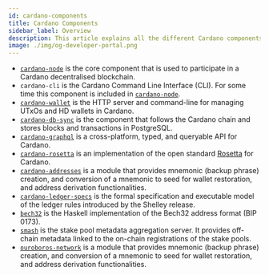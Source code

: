 ```yaml
---
id: cardano-components
title: Cardano Components
sidebar_label: Overview
description: This article explains all the different Cardano components and their functions.
image: ./img/og-developer-portal.png
--- 
```


- [`cardano-node`](https://github.com/input-output-hk/cardano-node#cardano-node-overview) is the core component that is used to participate in a Cardano decentralised blockchain. 
- `cardano-cli` is the Cardano Command Line Interface (CLI). For some time this component is included in [`cardano-node`](https://github.com/input-output-hk/cardano-node#cardano-node-overview).
- [`cardano-wallet`](https://github.com/input-output-hk/cardano-wallet#overview) is the HTTP server and command-line for managing UTxOs and HD wallets in Cardano.
- [`cardano-db-sync`](https://github.com/input-output-hk/cardano-db-sync#cardano-db-sync) is the component that follows the Cardano chain and stores blocks and transactions in PostgreSQL.
- [`cardano-graphql`](https://github.com/input-output-hk/cardano-graphql#overview) is a cross-platform, typed, and queryable API for Cardano.
- [`cardano-rosetta`](https://github.com/input-output-hk/cardano-rosetta#cardano-rosetta) is an implementation of the open standard [Rosetta](https://www.rosetta-api.org/) for Cardano.
- [`cardano-addresses`](https://github.com/input-output-hk/cardano-addresses#overview) is a module that provides mnemonic (backup phrase) creation, and conversion of a mnemonic to seed for wallet restoration, and address derivation functionalities.
- [`cardano-ledger-specs`](https://github.com/input-output-hk/cardano-ledger-specs#cardano-ledger) is the formal specification and executable model of the ledger rules introduced by the Shelley release.
- [`bech32`](https://github.com/input-output-hk/bech32#bech32-command-line) is the Haskell implementation of the Bech32 address format (BIP 0173).
- [`smash`](https://github.com/input-output-hk/smash#smash-overview) is the stake pool metadata aggregation server. It provides off-chain metadata linked to the on-chain registrations of the stake pools.
- [`ouroboros-network`](https://github.com/input-output-hk/ouroboros-network/#ouroboros-network) is a module that provides mnemonic (backup phrase) creation, and conversion of a mnemonic to seed for wallet restoration, and address derivation functionalities.